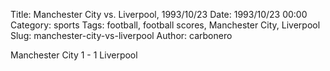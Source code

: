Title: Manchester City vs. Liverpool, 1993/10/23
Date: 1993/10/23 00:00
Category: sports
Tags: football, football scores, Manchester City, Liverpool
Slug: manchester-city-vs-liverpool
Author: carbonero


Manchester City 1 - 1 Liverpool
